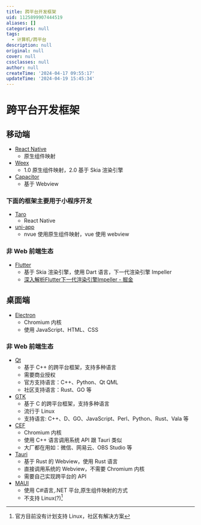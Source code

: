 ```yaml
---
title: 跨平台开发框架
uid: 1125899907444519
aliases: []
categories: null
tags:
  - 计算机/跨平台
description: null
original: null
cover: null
cssclasses: null
author: null
createTime: '2024-04-17 09:55:17'
updateTime: '2024-04-19 15:45:34'
---
```


# 跨平台开发框架

## 移动端

- [React Native](https://reactnative.dev/)
  - 原生组件映射
- [Weex](https://weex.apache.org/)
  - 1.0 原生组件映射，2.0 基于 Skia 渲染引擎
- [Capacitor](https://capacitorjs.com/)
  - 基于 Webview

### 下面的框架主要用于小程序开发

- [Taro](https://taro.aotu.io/)
  - React Native
- [uni-app](https://uniapp.dcloud.io/)
  - nvue 使用原生组件映射，vue 使用 webview

### 非 Web 前端生态

- [Flutter](https://flutter.dev/)
  - 基于 Skia 渲染引擎，使用 Dart 语言，下一代渲染引擎 Impeller
  - [深入解析Flutter下一代渲染引擎Impeller - 掘金](https://juejin.cn/post/7134950321595351047#heading-4)

## 桌面端

- [Electron](https://www.electronjs.org/)
  - Chromium 内核
  - 使用 JavaScript、HTML、CSS

### 非 Web 前端生态

- [Qt](https://www.qt.io/)
  - 基于 C++ 的跨平台框架，支持多种语言
  - 需要商业授权
  - 官方支持语言：C++、Python、Qt QML
  - 社区支持语言：Rust、GO 等
- [GTK](https://www.gtk.org/)
  - 基于 C 的跨平台框架，支持多种语言
  - 流行于 Linux
  - 支持语言: C++、D、GO、JavaScript、Perl、Python、Rust、Vala 等
- [CEF](https://bitbucket.org/chromiumembedded/cef/src/master/)
  - Chromium 内核
  - 使用 C++ 语言调用系统 API 跟 Tauri 类似
  - 大厂都在用如：微信、网易云、OBS Studio 等
- [Tauri](https://tauri.studio/)
  - 基于 Rust 的 Webview，使用 Rust 语言
  - 直接调用系统的 Webview，不需要 Chromium 内核
  - 需要自己实现跨平台的 API
- [MAUI](https://dotnet.microsoft.com/zh-cn/apps/maui)
  - 使用 C#语言,.NET 平台,原生组件映射的方式
  - 不支持 Linux(?)[^1]

[^1]: 官方目前没有计划支持 Linux，社区有解决方案
